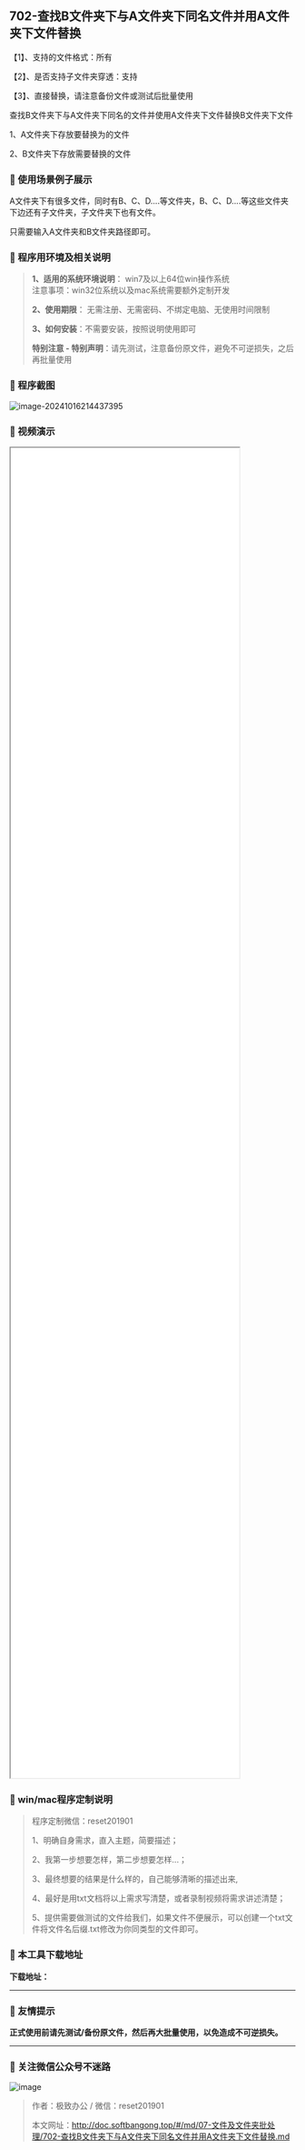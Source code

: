 ## 702-查找B文件夹下与A文件夹下同名文件并用A文件夹下文件替换

【1】、支持的文件格式：所有       

【2】、是否支持子文件夹穿透：支持   

【3】、直接替换，请注意备份文件或测试后批量使用

查找B文件夹下与A文件夹下同名的文件并使用A文件夹下文件替换B文件夹下文件

1、A文件夹下存放要替换为的文件

2、B文件夹下存放需要替换的文件

### 📑 使用场景例子展示

A文件夹下有很多文件，同时有B、C、D....等文件夹，B、C、D....等这些文件夹下边还有子文件夹，子文件夹下也有文件。

只需要输入A文件夹和B文件夹路径即可。

### 📑 程序用环境及相关说明

> **1、适用的系统环境说明**： win7及以上64位win操作系统  
> 注意事项：win32位系统以及mac系统需要额外定制开发  
>
> **2、使用期限**： 无需注册、无需密码、不绑定电脑、无使用时间限制  
>
> **3、如何安装**：不需要安装，按照说明使用即可  
>
> **特别注意 - 特别声明**：请先测试，注意备份原文件，避免不可逆损失，之后再批量使用



### 📑 程序截图

![image-20241016214437395](https://s2.loli.net/2024/10/16/U2FDBvld8QXYoiz.png)  

### 📑 视频演示

<iframe src="//player.bilibili.com/player.html?bvid=BV1rSSUYqEzr&page=1"  width=80% height=60% > </iframe> 

### 📑 win/mac程序定制说明

> 程序定制微信：reset201901  
>
> 1、明确自身需求，直入主题，简要描述；
>
> 2、我第一步想要怎样，第二步想要怎样...； 
>
> 3、最终想要的结果是什么样的，自己能够清晰的描述出来,  
>
> 4、最好是用txt文档将以上需求写清楚，或者录制视频将需求讲述清楚；  
>
> 5、提供需要做测试的文件给我们，如果文件不便展示，可以创建一个txt文件将文件名后缀.txt修改为你同类型的文件即可。  

### 📑 本工具下载地址

**下载地址：**

------

### 📑 友情提示

**正式使用前请先测试/备份原文件，然后再大批量使用，以免造成不可逆损失。**

------

### 📑 关注微信公众号不迷路

![image](https://s2.loli.net/2024/11/02/tK9T7jxLcuv5rUk.png)

> 作者：极致办公  /  微信：reset201901
>
> 本文网址：http://doc.softbangong.top/#/md/07-文件及文件夹批处理/702-查找B文件夹下与A文件夹下同名文件并用A文件夹下文件替换.md